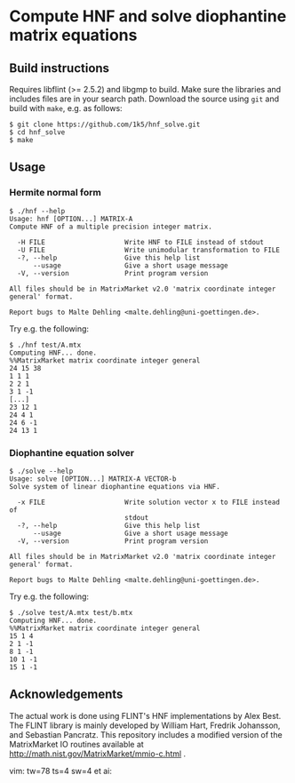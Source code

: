 # Compute HNF and solve diophantine matrix equations

## Build instructions
Requires libflint (>= 2.5.2) and libgmp to build.  Make sure the libraries and
includes files are in your search path.  Download the source using `git` and
build with `make`, e.g. as follows:

    $ git clone https://github.com/1k5/hnf_solve.git
    $ cd hnf_solve
    $ make


## Usage

### Hermite normal form
    $ ./hnf --help
    Usage: hnf [OPTION...] MATRIX-A
    Compute HNF of a multiple precision integer matrix.

      -H FILE                    Write HNF to FILE instead of stdout
      -U FILE                    Write unimodular transformation to FILE
      -?, --help                 Give this help list
          --usage                Give a short usage message
      -V, --version              Print program version

    All files should be in MatrixMarket v2.0 'matrix coordinate integer
    general' format.

    Report bugs to Malte Dehling <malte.dehling@uni-goettingen.de>.

Try e.g. the following:

    $ ./hnf test/A.mtx
    Computing HNF... done.
    %%MatrixMarket matrix coordinate integer general
    24 15 38
    1 1 1
    2 2 1
    3 1 -1
    [...]
    23 12 1
    24 4 1
    24 6 -1
    24 13 1

### Diophantine equation solver
    $ ./solve --help
    Usage: solve [OPTION...] MATRIX-A VECTOR-b
    Solve system of linear diophantine equations via HNF.

      -x FILE                    Write solution vector x to FILE instead of
                                 stdout
      -?, --help                 Give this help list
          --usage                Give a short usage message
      -V, --version              Print program version

    All files should be in MatrixMarket v2.0 'matrix coordinate integer
    general' format.

    Report bugs to Malte Dehling <malte.dehling@uni-goettingen.de>.

Try e.g. the following:

    $ ./solve test/A.mtx test/b.mtx
    Computing HNF... done.
    %%MatrixMarket matrix coordinate integer general
    15 1 4
    2 1 -1
    8 1 -1
    10 1 -1
    15 1 -1


## Acknowledgements
The actual work is done using FLINT's HNF implementations by Alex Best.  The
FLINT library is mainly developed by William Hart, Fredrik Johansson, and
Sebastian Pancratz.
This repository includes a modified version of the MatrixMarket IO routines
available at http://math.nist.gov/MatrixMarket/mmio-c.html .


vim: tw=78 ts=4 sw=4 et ai:
